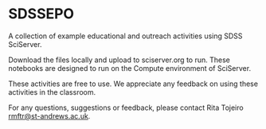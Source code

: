 # SDSSEPO
A collection of example educational and outreach activities using SDSS SciServer.

Download the files locally and upload to sciserver.org to run. These notebooks are designed to run on the Compute environment of SciServer.

These activities are free to use. We appreciate any feedback on using these activities in the classroom.

For any questions, suggestions or feedback, please contact Rita Tojeiro rmftr@st-andrews.ac.uk.
